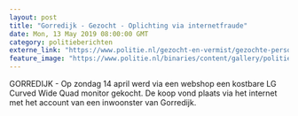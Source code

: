 ```yaml
---
layout: post
title: "Gorredijk - Gezocht - Oplichting via internetfraude"
date: Mon, 13 May 2019 08:00:00 GMT
category: politieberichten
externe_link: "https://www.politie.nl/gezocht-en-vermist/gezochte-personen/2019/mei/01-internetfraude.html"
feature_image: "https://www.politie.nl/binaries/content/gallery/politie/gezocht/verdachten/2019/mei/01-nn/internet-faude/b.jpg"
---
```


GORREDIJK -  Op zondag 14 april werd via een webshop een kostbare LG Curved Wide Quad monitor gekocht. De koop vond plaats via het internet met het account van een inwoonster van Gorredijk.
